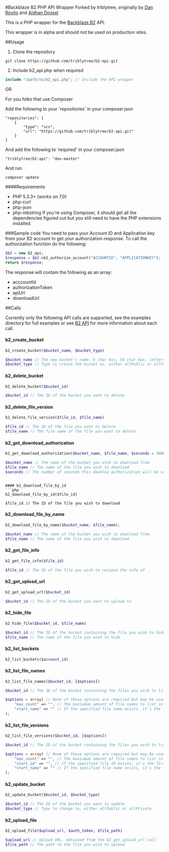 #Backblaze B2 PHP API Wrapper 
Forked by triblytree, originally by [Dan Rovito](https://www.danrovito.com) and [Aidhan Dossel](https://aidhan.net/)

This is a PHP wrapper for the [Backblaze B2](https://www.backblaze.com/b2/cloud-storage.html) API.

This wrapper is in alpha and should not be used on production sites.

##Usage
1. Clone the repository

```
git clone https://github.com/triblytree/b2-api.git
```

2. Include b2_api.php when required

```php
include "/path/to/b2_api.php"; // Include the API wrapper
```

OR

For you folks that use Composer

Add the following to your 'repositories' in your composer.json

```
"repositories": [
    {
        "type": "vcs",
        "url": "https://github.com/triblytree/b2-api.git"
    }
]
```

And add the following to 'required' in your composer.json

```
"triblytree/b2-api": "dev-master"
```

And run

```
composer update
```

####Requirements
- PHP 5.3.3+ (works on 7.0)
- php-curl
- php-json
- php-mbstring
If you're using Composer, it should get all the dependencies figured out but you still need to have the PHP extensions installed.

###Sample code
You need to pass your Account ID and Application key from your B2 account to get your authorization response. To call the authorization function do the following:

```php
$b2 = new b2_api;
$response = $b2->b2_authorize_account("ACCOUNTID", "APPLICATIONKEY");
return $response;
```

The response will contain the following as an array:
- acccountId
- authorizationToken
- apiUrl
- downloadUrl

##Calls

Currently only the following API calls are supported, see the examples directory for full examples or see [B2 API](https://www.backblaze.com/b2/docs/) for more information about each call.

#### b2_create_bucket
```php
b2_create_bucket($bucket_name, $bucket_type)

$bucket_name // The new bucket's name. 6 char min, 50 char max, letters, digits, - and _ are allowed
$bucket_type // Type to create the bucket as, either allPublic or allPrivate
```

#### b2_delete_bucket
```php
b2_delete_bucket($bucket_id)

$bucket_id // The ID of the bucket you want to delete
```

#### b2_delete_file_version
```php
b2_delete_file_version($file_id, $file_name)

$file_id // The ID of the file you want to delete
$file_name // The file name of the file you want to delete
```

#### b2_get_download_authorization
```php
b2_get_download_authorization($bucket_name, $file_name, $seconds = 3600);

$bucket_name // The name of the bucket you wish to download from
$file_name // The name of the file you wish to download
$seconds // The number of seconds this downloa authorization will be valid for. Default: 3600 (1 hour)
```
```

#### b2_download_file_by_id
```php
b2_download_file_by_id($file_id)

$file_id // The ID of the file you wish to download
```

#### b2_download_file_by_name
```php
b2_download_file_by_name($bucket_name, $file_name);

$bucket_name // The name of the bucket you wish to download from
$file_name // The name of the file you wish to download
```

#### b2_get_file_info
```php
b2_get_file_info($file_id)

$file_id // The ID of the file you wish to recieve the info of
```

#### b2_get_upload_url
```php
b2_get_upload_url($bucket_id)

$bucket_id // The ID of the bucket you want to upload to
```

#### b2_hide_file
```php
b2_hide_file($bucket_id, $file_name)

$bucket_id // The ID of the bucket containing the file you wish to hide
$file_name // The name of the file you wish to hide
```

#### b2_list_buckets
```php
b2_list_buckets($account_id)

```

#### b2_list_file_names
```php
b2_list_file_names($bucket_id, [$options])

$bucket_id // The ID of the bucket containing the files you wish to list

$options = array( // None of these options are required but may be used
    "max_count" => "", // The maxiumum amount of file names to list in a call
    "start_name" => "" // If the specified file name exists, it's the first listed
);
```

#### b2_list_file_versions
```php
b2_list_file_versions($bucket_id, [$options])

$bucket_id // The ID of the bucket containing the files you wish to list

$options = array( // None of these options are required but may be used
    "max_count" => "", // The maxiumum amount of file names to list in a call
    "start_id" => "", // If the specified file ID exists, it's the first listed
    "start_name" => "" // If the specified file name exists, it's the first listed
);
```

#### b2_update_bucket
```php
b2_update_bucket($bucket_id, $bucket_type)

$bucket_id // The ID of the bucket you want to update
$bucket_type // Type to change to, either allPublic or allPrivate
```

#### b2_upload_file
```php
b2_upload_file($upload_url, $auth_token, $file_path)

$upload_url // Upload URL, obtained from the b2_get_upload_url call
$file_path // The path to the file you wish to upload
```
